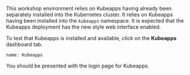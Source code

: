 This workshop environment relies on Kubeapps having already been separately installed into the Kubernetes cluster. It relies on Kubeapps having been installed into the `kubeapps` namespace. It is expected that the Kubeapps deployment has the new style web interface enabled.

To test that Kubeapps is installed and available, click on the **Kubeapps** dashboard tab.

```dashboard:open-dashboard
name: Kubeapps
```

You should be presented with the login page for Kubeapps.
